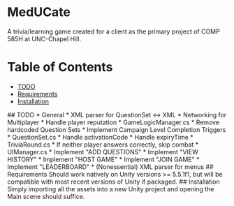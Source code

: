# MedUCate

A trivia/learning game created for a client as the primary project of COMP 585H at UNC-Chapel Hill.

# Table of Contents
  * [TODO](#TODO)
  * [Requirements](#Requirements)
  * [Installation](#Installation)

<a name = "TODO"/>
## TODO
  * General
    * XML parser for QuestionSet <-> XML
    * Networking for Multiplayer
    * Handle player reputation
  * GameLogicManager.cs
    * Remove hardcoded Question Sets
    * Implement Campaign Level Completion Triggers
  * QuestionSet.cs
    * Handle activationCode
    * Handle expiryTime
  * TriviaRound.cs
    * If neither player answers correctly, skip combat
  * UIManager.cs
    * Implement "ADD QUESTIONS"
    * Implement "VIEW HISTORY"
    * Implement "HOST GAME"
    * Implement "JOIN GAME"
    * Implement "LEADERBOARD"
    * (Nonessential) XML parser for menus
  
<a name = "Requirements"/>
## Requirements
Should work natively on Unity versions >= 5.5.1f1, but will be compatible with most recent versions of Unity if packaged.
  
<a name = "Installation"/>
## Installation
Simply importing all the assets into a new Unity project and opening the Main scene should suffice.